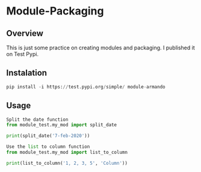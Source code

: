 # Module-Packaging

## Overview

This is just some practice on creating modules and packaging. I published it on Test Pypi.


## Instalation

```py
pip install -i https://test.pypi.org/simple/ module-armando
```

## Usage

```py
Split the date function 
from module_test.my_mod import split_date

print(split_date('7-feb-2020'))
```

```py
Use the list to column function
from module_test.my_mod import list_to_column

print(list_to_column('1, 2, 3, 5', 'Column'))
```